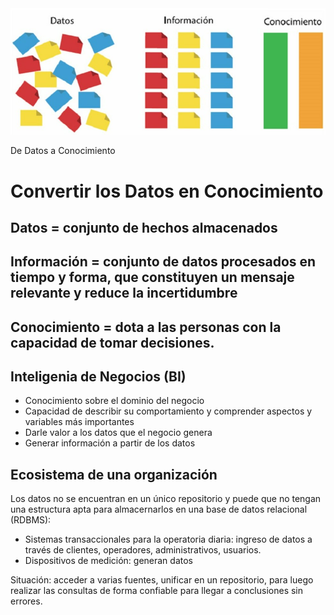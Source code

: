 ﻿</head>
<body>
  <div class="container">
    <img src="img/datos_info_conoc.jpg" alt="De Datos a Conocimiento">
    <p>De Datos a Conocimiento</p>
  </div>
</body>
</html>

# Convertir los Datos en Conocimiento
## Datos = conjunto de hechos almacenados
## Información = conjunto de datos procesados en tiempo y forma, que constituyen un mensaje relevante y reduce la incertidumbre
## Conocimiento = dota a las personas con la capacidad de tomar decisiones.

## Inteligenia de Negocios (BI)

 - Conocimiento sobre el dominio del negocio
 - Capacidad de describir su comportamiento y comprender aspectos y variables más importantes
 - Darle valor a los datos que el negocio genera
 - Generar información a partir de los datos

## Ecosistema de una organización
Los datos no se encuentran en un único repositorio y puede que no tengan una estructura apta para almacernarlos en una base de datos relacional (RDBMS):
- Sistemas transaccionales para la operatoria diaria: ingreso de datos a través de clientes, operadores, administrativos, usuarios.
- Dispositivos de medición: generan datos

Situación: acceder a varias fuentes, unificar en un repositorio, para luego realizar las consultas de forma confiable para llegar a conclusiones sin errores.


